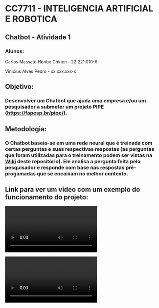 # CC7711 - INTELIGENCIA ARTIFICIAL E ROBOTICA

## Chatbot - Atividade 1

### Alunos:

Carlos Massato Horibe Chinen - 22.221.010-6

Vinicius Alves Pedro - xx.xxx.xxx-x

## Objetivo:

### Desenvolver um Chatbot que ajuda uma empresa e/ou um pesquisador a submeter um projeto PIPE (https://fapesp.br/pipe/).

## Metodologia:

### O Chatbot baseia-se em uma rede neural que é treinada com certas perguntas e suas respectivas respostas (as perguntas que foram utilizadas para o treinamento podem ser vistas na [Wiki](https://github.com/Reh2g/IA-Atividade-1/wiki) deste repositório). Ele analisa a pergunta feita pelo pesquisador e responde com base nas respostas pré-progamadas que se encaixam no melhor contexto.

## Link para ver um vídeo com um exemplo do funcionamento do projeto:

<!-- [![Watch the video](https://github.com/user-attachments/assets/9c2bff90-572a-4330-89de-6eeb7f600fe2)](https://youtu.be/V7FvbeZjHTE) -->

![demo-chatbot](demo-chatbot.mp4)

<video controls>
  <source src="demo-chatbot.mp4" type="video/mp4">
  Seu navegador não suporta o elemento de vídeo.
</video>

